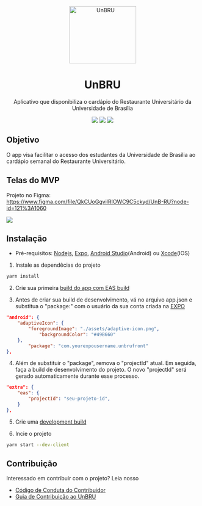 <p align="center">
    <img src="./assets/logo.svg" height="150" width="175" alt="UnBRU" />
</p>

<h1 align="center">UnBRU</h1>

<p align="center">Aplicativo que disponibiliza o cardápio do Restaurante Universitário da Universidade de Brasília</p>

<div align="center">
    <img src="https://img.shields.io/github/license/LeonardoRibas/unb-ru-app" />
    <img src="https://img.shields.io/static/v1?label=Typescript&message=~4.6.3&color=4179C6&logo=typescript"/>
    <img src="https://img.shields.io/static/v1?label=Expo&message=~48.0.0&color=000020&logo=expo"/> 
</div>

## Objetivo

O app visa facilitar o acesso dos estudantes da Universidade de Brasília ao cardápio semanal do Restaurante Universitário.

## Telas do MVP

Projeto no Figma: https://www.figma.com/file/QkCUoGgvilRIOWC9C5ckyd/UnB-RU?node-id=121%3A1060

<img src="./assets/demo.svg" />

## Instalação

-   Pré-requisitos:
    <a href="https://nodejs.org/en/">Nodejs</a>, <a href="https://docs.expo.dev/get-started/installation/">Expo</a>, <a href="https://developer.android.com/studio?hl=pt-br">Android Studio</a>(Android) ou <a href="https://developer.apple.com/xcode/">Xcode</a>(IOS)

1. Instale as dependêcias do projeto

```bash
yarn install
```

2. Crie sua primeira <a href="https://docs.expo.dev/build/setup/">build do app com EAS build</a>

3. Antes de criar sua build de desenvolvimento, vá no arquivo app.json e substitua o "package:" com o usuário da sua conta criada na <a href="https://expo.dev/">EXPO</a>

```json
"android": {
    "adaptiveIcon": {
        "foregroundImage": "./assets/adaptive-icon.png",
            "backgroundColor": "#49B660"
    },
        "package": "com.yourexpousername.unbrufront"
},

```

4. Além de substituir o "package", remova o "projectId" atual. Em seguida, faça a build de desenvolvimento do projeto. O novo "projectId" será gerado automaticamente durante esse processo.

```json
"extra": {
    "eas": {
        "projectId": "seu-projeto-id",
    }
},
```

5. Crie uma <a href="https://docs.expo.dev/develop/development-builds/create-a-build/">development build </a>

6. Incie o projeto

```bash
yarn start --dev-client
```

## Contribuição

Interessado em contribuir com o projeto? Leia nosso

-   [Código de Conduta do Contribuidor](https://github.com/LeonardoRibas/unb-ru-app/blob/main/.github/CODE_OF_CONDUCT.md)
-   [Guia de Contribuição ao UnBRU](https://github.com/LeonardoRibas/unb-ru-app/blob/main/.github/CONTRIBUTING.md)
